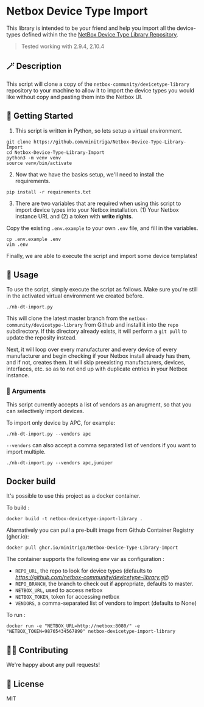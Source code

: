 # Netbox Device Type Import

This library is intended to be your friend and help you import all the device-types defined within the the [NetBox Device Type Library Repository](https://github.com/netbox-community/devicetype-library).

> Tested working with 2.9.4, 2.10.4

## 🪄 Description

This script will clone a copy of the `netbox-community/devicetype-library` repository to your machine to allow it to import the device types you would like without copy and pasting them into the Netbox UI.

## 🚀 Getting Started

1. This script is written in Python, so lets setup a virtual environment.

```
git clone https://github.com/minitriga/Netbox-Device-Type-Library-Import 
cd Netbox-Device-Type-Library-Import
python3 -m venv venv
source venv/bin/activate
```

2. Now that we have the basics setup, we'll need to install the requirements.

```
pip install -r requirements.txt
```

3. There are two variables that are required when using this script to import device types into your Netbox installation. (1) Your Netbox instance URL and (2) a token with **write rights**.

Copy the existing `.env.example` to your own `.env` file, and fill in the variables.

```
cp .env.example .env
vim .env
```

Finally, we are able to execute the script and import some device templates!

## 🔌 Usage

To use the script, simply execute the script as follows. Make sure you're still in the activated virtual environment we created before.

```
./nb-dt-import.py
```

This will clone the latest master branch from the `netbox-community/devicetype-library` from Github and install it into the `repo` subdirectory. If this directory already exists, it will perform a `git pull` to update the reposity instead.

Next, it will loop over every manufacturer and every device of every manufacturer and begin checking if your Netbox install already has them, and if not, creates them. It will skip preexisting manufacturers, devices, interfaces, etc. so as to not end up with duplicate entries in your Netbox instance.

### 🧰 Arguments

This script currently accepts a list of vendors as an arugment, so that you can selectively import devices.

To import only device by APC, for example:

```
./nb-dt-import.py --vendors apc
```

`--vendors` can also accept a comma separated list of vendors if you want to import multiple. 

```
./nb-dt-import.py --vendors apc,juniper
```

## Docker build

It's possible to use this project as a docker container. 

To build : 

```
docker build -t netbox-devicetype-import-library .
```

Alternatively you can pull a pre-built image from Github Container Registry (ghcr.io):

```
docker pull ghcr.io/minitriga/Netbox-Device-Type-Library-Import
```

The container supports the following env var as configuration : 

- `REPO_URL`, the repo to look for device types (defaults to _https://github.com/netbox-community/devicetype-library.git_)
- `REPO_BRANCH`, the branch to check out if appropriate, defaults to master.
- `NETBOX_URL`, used to access netbox
- `NETBOX_TOKEN`, token for accessing netbox
- `VENDORS`, a comma-separated list of vendors to import (defaults to None)

To run : 

```
docker run -e "NETBOX_URL=http://netbox:8080/" -e "NETBOX_TOKEN=98765434567890" netbox-devicetype-import-library
```

## 🧑‍💻 Contributing

We're happy about any pull requests!

## 📜 License

MIT
